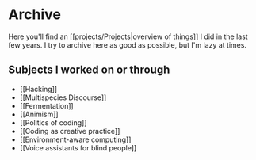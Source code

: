 # Archive
Here you'll find an [[projects/Projects|overview of things]] I did in the last few years. I try to archive here as good as possible, but I'm lazy at times.

## Subjects I worked on or through
- [[Hacking]]
- [[Multispecies Discourse]]
- [[Fermentation]]
- [[Animism]]
- [[Politics of coding]]
- [[Coding as creative practice]]
- [[Environment-aware computing]]
- [[Voice assistants for blind people]]